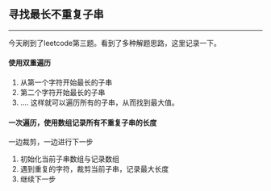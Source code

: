 ## 寻找最长不重复子串
----
今天刷到了leetcode第三题。看到了多种解题思路，这里记录一下。

#### 使用双重遍历
1. 从第一个字符开始最长的子串
2. 第二个字符开始最长的子串
3. ....
这样就可以遍历所有的子串，从而找到最大值。

#### 一次遍历，使用数组记录所有不重复子串的长度
一边裁剪，一边进行下一步
1. 初始化当前子串数组与记录数组
2. 遇到重复的字符，裁剪当前子串，记录最大长度
3. 继续下一步



